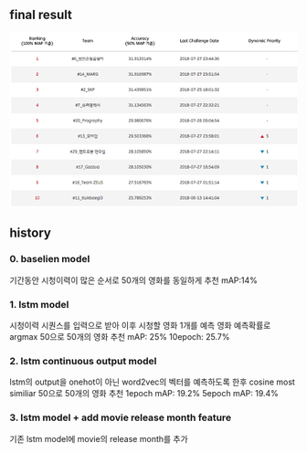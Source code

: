 
## final result
![최종결과](https://github.com/junwoopark92/2018-SK-TnB-CodeChallenge/blob/master/asset/%C2%A0%EC%B5%9C%EC%A2%85%EC%88%9C%EC%9C%84.png?raw=true)

## history

### 0. baselien model
기간동안 시청이력이 많은 순서로 50개의 영화를 동일하게 추천
mAP:14%

### 1. lstm model
시청이력 시퀀스를 입력으로 받아 이후 시청할 영화 1개를 예측
영화 예측확률로 argmax 50으로 50개의 영화 추천
mAP: 25%
10epoch: 25.7%

### 2. lstm continuous output model
lstm의 output을 onehot이 아닌 word2vec의 벡터를 예측하도록 한후 cosine most similiar 50으로 50개의 영화 추천
1epoch mAP: 19.2%
5epoch mAP: 19.4%


### 3. lstm model + add movie release month feature
기존 lstm model에 movie의 release month를 추가
